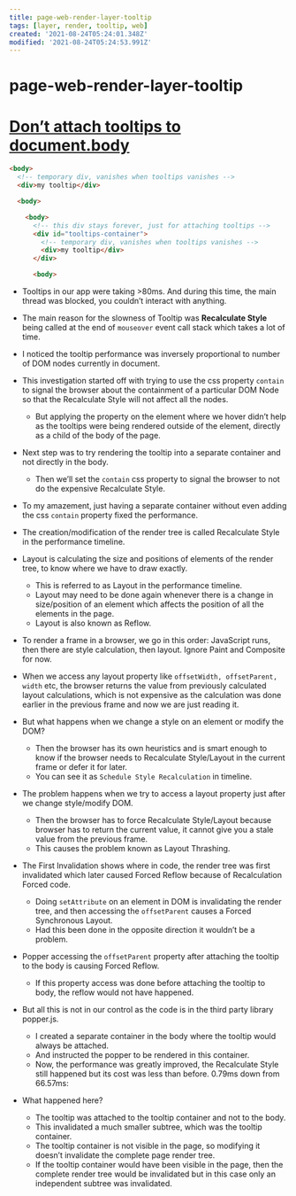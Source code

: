 ```yaml
---
title: page-web-render-layer-tooltip
tags: [layer, render, tooltip, web]
created: '2021-08-24T05:24:01.348Z'
modified: '2021-08-24T05:24:53.991Z'
---
```


# page-web-render-layer-tooltip

# [Don’t attach tooltips to document.body](https://atfzl.com/don-t-attach-tooltips-to-document-body)

```html
<body>
  <!-- temporary div, vanishes when tooltips vanishes -->
  <div>my tooltip</div>

  <body>

    <body>
      <!-- this div stays forever, just for attaching tooltips -->
      <div id="tooltips-container">
        <!-- temporary div, vanishes when tooltips vanishes -->
        <div>my tooltip</div>
      </div>

      <body>
```

- Tooltips in our app were taking >80ms. And during this time, the main thread was blocked, you couldn’t interact with anything.
- The main reason for the slowness of Tooltip was **Recalculate Style** being called at the end of `mouseover` event call stack which takes a lot of time.
- I noticed the tooltip performance was inversely proportional to number of DOM nodes currently in document.
- This investigation started off with trying to use the css property `contain` to signal the browser about the containment of a particular DOM Node so that the Recalculate Style will not affect all the nodes. 
  - But applying the property on the element where we hover didn’t help as the tooltips were being rendered outside of the element, directly as a child of the body of the page.
- Next step was to try rendering the tooltip into a separate container and not directly in the body. 
  - Then we’ll set the `contain` css property to signal the browser to not do the expensive Recalculate Style.
- To my amazement, just having a separate container without even adding the css `contain` property fixed the performance. 
- The creation/modification of the render tree is called Recalculate Style in the performance timeline.
- Layout is calculating the size and positions of elements of the render tree, to know where we have to draw exactly. 
  - This is referred to as Layout in the performance timeline.
  - Layout may need to be done again whenever there is a change in size/position of an element which affects the position of all the elements in the page. 
  - Layout is also known as Reflow.
- To render a frame in a browser, we go in this order: JavaScript runs, then there are style calculation, then layout. Ignore Paint and Composite for now.
- When we access any layout property like `offsetWidth, offsetParent, width` etc, the browser returns the value from previously calculated layout calculations, which is not expensive as the calculation was done earlier in the previous frame and now we are just reading it.
- But what happens when we change a style on an element or modify the DOM? 
  - Then the browser has its own heuristics and is smart enough to know if the browser needs to Recalculate Style/Layout in the current frame or defer it for later.
  - You can see it as `Schedule Style Recalculation` in timeline.
- The problem happens when we try to access a layout property just after we change style/modify DOM. 
  - Then the browser has to force Recalculate Style/Layout because browser has to return the current value, it cannot give you a stale value from the previous frame. 
  - This causes the problem known as Layout Thrashing.

- The First Invalidation shows where in code, the render tree was first invalidated which later caused Forced Reflow because of Recalculation Forced code.
  - Doing `setAttribute` on an element in DOM is invalidating the render tree, and then accessing the `offsetParent` causes a Forced Synchronous Layout.
  - Had this been done in the opposite direction it wouldn’t be a problem.
- Popper accessing the `offsetParent` property after attaching the tooltip to the body is causing Forced Reflow. 
  - If this property access was done before attaching the tooltip to body, the reflow would not have happened.
- But all this is not in our control as the code is in the third party library popper.js.
  - I created a separate container in the body where the tooltip would always be attached.
  - And instructed the popper to be rendered in this container.
  - Now, the performance was greatly improved, the Recalculate Style still happened but its cost was less than before. 0.79ms down from 66.57ms:
- What happened here? 
  - The tooltip was attached to the tooltip container and not to the body. 
  - This invalidated a much smaller subtree, which was the tooltip container. 
  - The tooltip container is not visible in the page, so modifying it doesn’t invalidate the complete page render tree. 
  - If the tooltip container would have been visible in the page, then the complete render tree would be invalidated but in this case only an independent subtree was invalidated.
